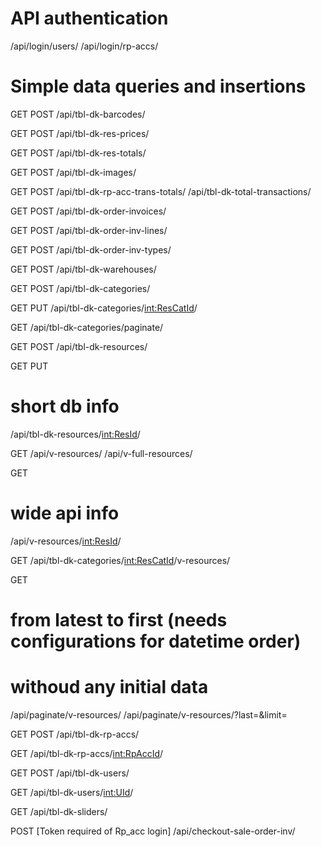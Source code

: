 
# API authentication
/api/login/users/
/api/login/rp-accs/

# Simple data queries and insertions
GET POST
/api/tbl-dk-barcodes/

GET POST
/api/tbl-dk-res-prices/

GET POST
/api/tbl-dk-res-totals/

GET POST
/api/tbl-dk-images/

GET POST
/api/tbl-dk-rp-acc-trans-totals/
/api/tbl-dk-total-transactions/

GET POST
/api/tbl-dk-order-invoices/

GET POST
/api/tbl-dk-order-inv-lines/

GET POST
/api/tbl-dk-order-inv-types/

GET POST
/api/tbl-dk-warehouses/

GET POST
/api/tbl-dk-categories/

GET PUT
/api/tbl-dk-categories/<int:ResCatId>/

GET
/api/tbl-dk-categories/paginate/

GET POST
/api/tbl-dk-resources/

GET PUT
# short db info
/api/tbl-dk-resources/<int:ResId>/

GET
/api/v-resources/
/api/v-full-resources/

GET
# wide api info
/api/v-resources/<int:ResId>/

GET
/api/tbl-dk-categories/<int:ResCatId>/v-resources/

GET
# from latest to first (needs configurations for datetime order)
# withoud any initial data
/api/paginate/v-resources/
/api/paginate/v-resources/?last=<lastId>&limit=<quantity>


GET POST
/api/tbl-dk-rp-accs/

GET
/api/tbl-dk-rp-accs/<int:RpAccId>/

GET POST
/api/tbl-dk-users/

GET
/api/tbl-dk-users/<int:UId>/

GET
/api/tbl-dk-sliders/

POST [Token required of Rp_acc login]
/api/checkout-sale-order-inv/